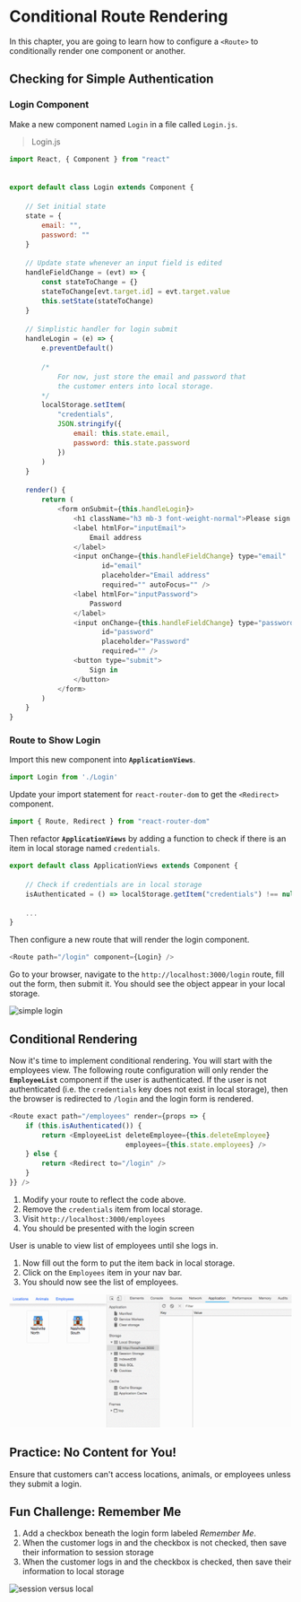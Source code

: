 # Conditional Route Rendering

In this chapter, you are going to learn how to configure a `<Route>` to conditionally render one component or another.

## Checking for Simple Authentication

### Login Component

Make a new component named `Login` in a file called `Login.js`.

> Login.js

```js
import React, { Component } from "react"


export default class Login extends Component {

    // Set initial state
    state = {
        email: "",
        password: ""
    }

    // Update state whenever an input field is edited
    handleFieldChange = (evt) => {
        const stateToChange = {}
        stateToChange[evt.target.id] = evt.target.value
        this.setState(stateToChange)
    }

    // Simplistic handler for login submit
    handleLogin = (e) => {
        e.preventDefault()

        /*
            For now, just store the email and password that
            the customer enters into local storage.
        */
        localStorage.setItem(
            "credentials",
            JSON.stringify({
                email: this.state.email,
                password: this.state.password
            })
        )
    }

    render() {
        return (
            <form onSubmit={this.handleLogin}>
                <h1 className="h3 mb-3 font-weight-normal">Please sign in</h1>
                <label htmlFor="inputEmail">
                    Email address
                </label>
                <input onChange={this.handleFieldChange} type="email"
                       id="email"
                       placeholder="Email address"
                       required="" autoFocus="" />
                <label htmlFor="inputPassword">
                    Password
                </label>
                <input onChange={this.handleFieldChange} type="password"
                       id="password"
                       placeholder="Password"
                       required="" />
                <button type="submit">
                    Sign in
                </button>
            </form>
        )
    }
}
```

### Route to Show Login

Import this new component into **`ApplicationViews`**.

```js
import Login from './Login'
```

Update your import statement for `react-router-dom` to get the `<Redirect>` component.

```js
import { Route, Redirect } from "react-router-dom"
```

Then refactor **`ApplicationViews`** by adding a function to check if there is an item in local storage named `credentials`.

```js
export default class ApplicationViews extends Component {

    // Check if credentials are in local storage
    isAuthenticated = () => localStorage.getItem("credentials") !== null

    ...
}
```

Then configure a new route that will render the login component.

```js
<Route path="/login" component={Login} />
```

Go to your browser, navigate to the `http://localhost:3000/login` route, fill out the form, then submit it. You should see the object appear in your local storage.

![simple login](./images/alRdBjtuxG.gif)

## Conditional Rendering

Now it's time to implement conditional rendering. You will start with the employees view. The following route configuration will only render the **`EmployeeList`** component if the user is authenticated. If the user is not authenticated (i.e. the `credentials` key does not exist in local storage), then the browser is redirected to `/login` and the login form is rendered.

```js
<Route exact path="/employees" render={props => {
    if (this.isAuthenticated()) {
        return <EmployeeList deleteEmployee={this.deleteEmployee}
                             employees={this.state.employees} />
    } else {
        return <Redirect to="/login" />
    }
}} />
```

1. Modify your route to reflect the code above.
1. Remove the `credentials` item from local storage.
1. Visit `http://localhost:3000/employees`
1. You should be presented with the login screen

User is unable to view list of employees until she logs in.

1. Now fill out the form to put the item back in local storage.
1. Click on the `Employees` item in your nav bar.
1. You should now see the list of employees.

![working conditional routing](./images/kfst2FfzcO.gif)

## Practice: No Content for You!

Ensure that customers can't access locations, animals, or employees unless they submit a login.

## Fun Challenge: Remember Me

1. Add a checkbox beneath the login form labeled _Remember Me_.
1. When the customer logs in and the checkbox is not checked, then save their information to session storage
1. When the customer logs in and the checkbox is checked, then save their information to local storage

![session versus local](./images/WwftJ1Ds2R.gif)
